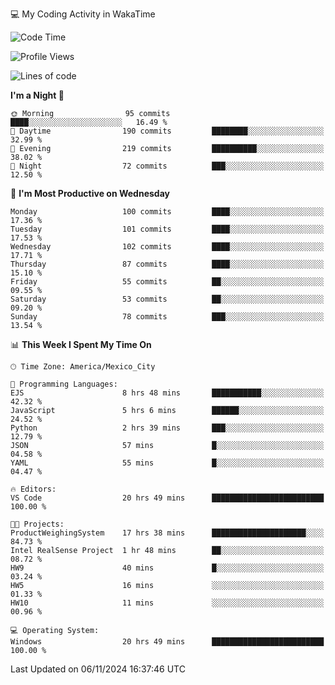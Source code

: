 💻 My Coding Activity in WakaTime
<!--START_SECTION:waka-->
![Code Time](http://img.shields.io/badge/Code%20Time-84%20hrs%207%20mins-blue)

![Profile Views](http://img.shields.io/badge/Profile%20Views-187-blue)

![Lines of code](https://img.shields.io/badge/From%20Hello%20World%20I%27ve%20Written-1.8%20million%20lines%20of%20code-blue)

**I'm a Night 🦉** 

```text
🌞 Morning                95 commits          ████░░░░░░░░░░░░░░░░░░░░░   16.49 % 
🌆 Daytime                190 commits         ████████░░░░░░░░░░░░░░░░░   32.99 % 
🌃 Evening                219 commits         ██████████░░░░░░░░░░░░░░░   38.02 % 
🌙 Night                  72 commits          ███░░░░░░░░░░░░░░░░░░░░░░   12.50 % 
```
📅 **I'm Most Productive on Wednesday** 

```text
Monday                   100 commits         ████░░░░░░░░░░░░░░░░░░░░░   17.36 % 
Tuesday                  101 commits         ████░░░░░░░░░░░░░░░░░░░░░   17.53 % 
Wednesday                102 commits         ████░░░░░░░░░░░░░░░░░░░░░   17.71 % 
Thursday                 87 commits          ████░░░░░░░░░░░░░░░░░░░░░   15.10 % 
Friday                   55 commits          ██░░░░░░░░░░░░░░░░░░░░░░░   09.55 % 
Saturday                 53 commits          ██░░░░░░░░░░░░░░░░░░░░░░░   09.20 % 
Sunday                   78 commits          ███░░░░░░░░░░░░░░░░░░░░░░   13.54 % 
```


📊 **This Week I Spent My Time On** 

```text
🕑︎ Time Zone: America/Mexico_City

💬 Programming Languages: 
EJS                      8 hrs 48 mins       ███████████░░░░░░░░░░░░░░   42.32 % 
JavaScript               5 hrs 6 mins        ██████░░░░░░░░░░░░░░░░░░░   24.52 % 
Python                   2 hrs 39 mins       ███░░░░░░░░░░░░░░░░░░░░░░   12.79 % 
JSON                     57 mins             █░░░░░░░░░░░░░░░░░░░░░░░░   04.58 % 
YAML                     55 mins             █░░░░░░░░░░░░░░░░░░░░░░░░   04.47 % 

🔥 Editors: 
VS Code                  20 hrs 49 mins      █████████████████████████   100.00 % 

🐱‍💻 Projects: 
ProductWeighingSystem    17 hrs 38 mins      █████████████████████░░░░   84.73 % 
Intel RealSense Project  1 hr 48 mins        ██░░░░░░░░░░░░░░░░░░░░░░░   08.72 % 
HW9                      40 mins             █░░░░░░░░░░░░░░░░░░░░░░░░   03.24 % 
HW5                      16 mins             ░░░░░░░░░░░░░░░░░░░░░░░░░   01.33 % 
HW10                     11 mins             ░░░░░░░░░░░░░░░░░░░░░░░░░   00.96 % 

💻 Operating System: 
Windows                  20 hrs 49 mins      █████████████████████████   100.00 % 
```


 Last Updated on 06/11/2024 16:37:46 UTC
<!--END_SECTION:waka-->
